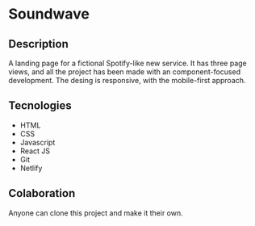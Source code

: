# Soundwave

## Description

A landing page for a fictional Spotify-like new service.
It has three page views, and all the project has been made with an component-focused development.
The desing is responsive, with the mobile-first approach.

## Tecnologies

- HTML
- CSS
- Javascript
- React JS
- Git
- Netlify

## Colaboration

Anyone can clone this project and make it their own.
